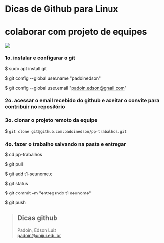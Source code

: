 # Dicas de Github para Linux

# colaborar com projeto de equipes



<img src="https://encrypted-tbn0.gstatic.com/images?q=tbn:ANd9GcTq65a7eURVcc8cpEB42M35mNIKilVo6ccW9XoAQampc2M4xRopPWGzA_ai8ho2YhyEgaQ&usqp=CAU">


### 1o. instalar e configurar o git  

$ sudo apt install git  

$ git config --global user.name "padoinedson"  

$ git config --global user.email "padoin.edson@gmail.com"  




### 2o. acessar o email recebido do github e aceitar o convite para contribuir no repositório  




### 3o. clonar o projeto remoto da equipe

$ `git clone git@github.com:padoinedson/pp-trabalhos.git`

 


### 4o. fazer o trabalho salvando na pasta e entregar

$ cd pp-trabalhos  

$ git pull

$ git add t1-seunome.c

$ git status

$ git commit -m "entregando t1 seunome"

$ git push 





 


> ## Dicas github
> Padoin, Edson Luiz  
> padoin@unijui.edu.br
